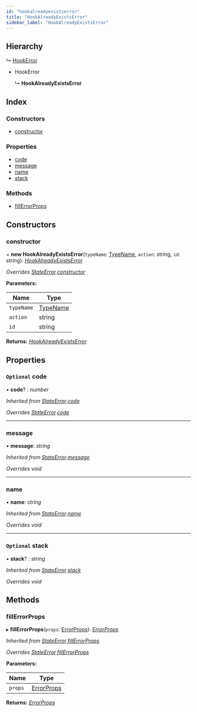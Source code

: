 ```yaml
---
id: "hookalreadyexistserror"
title: "HookAlreadyExistsError"
sidebar_label: "HookAlreadyExistsError"
---
```


## Hierarchy

  ↳ [HookError](hookerror.md)

* HookError

  ↳ **HookAlreadyExistsError**

## Index

### Constructors

* [constructor](hookalreadyexistserror.md#constructor)

### Properties

* [code](hookalreadyexistserror.md#optional-code)
* [message](hookalreadyexistserror.md#message)
* [name](hookalreadyexistserror.md#name)
* [stack](hookalreadyexistserror.md#optional-stack)

### Methods

* [fillErrorProps](hookalreadyexistserror.md#fillerrorprops)

## Constructors

###  constructor

\+ **new HookAlreadyExistsError**(`typeName`: [TypeName](../modules/types.md#typename), `action`: string, `id`: string): *[HookAlreadyExistsError](hookalreadyexistserror.md)*

*Overrides [StateError](stateerror.md).[constructor](stateerror.md#constructor)*

**Parameters:**

Name | Type |
------ | ------ |
`typeName` | [TypeName](../modules/types.md#typename) |
`action` | string |
`id` | string |

**Returns:** *[HookAlreadyExistsError](hookalreadyexistserror.md)*

## Properties

### `Optional` code

• **code**? : *number*

*Inherited from [StateError](stateerror.md).[code](stateerror.md#optional-code)*

*Overrides [StateError](stateerror.md).[code](stateerror.md#optional-code)*

___

###  message

• **message**: *string*

*Inherited from [StateError](stateerror.md).[message](stateerror.md#message)*

*Overrides void*

___

###  name

• **name**: *string*

*Inherited from [StateError](stateerror.md).[name](stateerror.md#name)*

*Overrides void*

___

### `Optional` stack

• **stack**? : *string*

*Inherited from [StateError](stateerror.md).[stack](stateerror.md#optional-stack)*

*Overrides void*

## Methods

###  fillErrorProps

▸ **fillErrorProps**(`props`: [ErrorProps](../modules/types.md#errorprops)): *[ErrorProps](../modules/types.md#errorprops)*

*Inherited from [StateError](stateerror.md).[fillErrorProps](stateerror.md#fillerrorprops)*

*Overrides [StateError](stateerror.md).[fillErrorProps](stateerror.md#fillerrorprops)*

**Parameters:**

Name | Type |
------ | ------ |
`props` | [ErrorProps](../modules/types.md#errorprops) |

**Returns:** *[ErrorProps](../modules/types.md#errorprops)*
